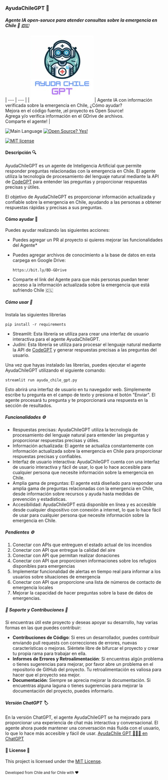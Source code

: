 ### AyudaChileGPT 🤖
##### Agente IA open-soruce para atender consultas sobre la emergencia en Chile 🚨 🇨🇱
<!--
<img width="977" alt="Captura de pantalla 2024-02-04 a las 08 36 41" src="https://github.com/davila7/AyudaChileGPT/assets/6216945/16cdfa24-6cd9-41df-821a-66a34bd874ad">
-->
<!--
| ![Logo](/assets/logo_v2_square.jpg) | Agente IA con información verificada sobre la emergencia en Chile, ¿Cómo ayudar?
  - Mejora en el código fuente, ¡el proyecto es Open Source!
  - Agrega y/o verifica información en el GDrive de archivos.
  - Comparte el agente! |
-->


| --- | --- |
| ![Logo](/assets/logo_v2_square.jpg) | Agente IA con información verificada sobre la emergencia en Chile, ¿Cómo ayudar? <br> Mejora en el código fuente, ¡el proyecto es Open Source! <br> Agrega y/o verifica información en el GDrive de archivos. <br> Comparte el agente! |




<!-- 
![Version](https://img.shields.io/github/release/felipealfonsog/TermPDFViewer.svg?style=flat&color=blue)
-->
![Main Language](https://img.shields.io/github/languages/top/davila7/AyudaChileGPT.svg?style=flat&color=blue)
[![Open Source? Yes!](https://badgen.net/badge/Open%20Source%20%3F/Yes%21/blue?icon=github)](https://github.com/Naereen/badges/)

[![MIT license](https://img.shields.io/badge/License-MIT-blue.svg)](https://lbesson.mit-license.org/)

#### Descripción 🔍

AyudaChileGPT es un agente de Inteligencia Artificial que permite responder preguntas relacionadas con la emergencia en Chile. El agente utiliza la tecnología de procesamiento del lenguaje natural mediante la API de 
[CodeGPT](https://developers.codegpt.co) para entender las preguntas y proporcionar respuestas precisas y útiles.

El objetivo de AyudaChileGPT es proporcionar información actualizada y confiable sobre la emergencia en Chile, ayudando a las personas a obtener respuestas rápidas y precisas a sus preguntas.


#### Cómo ayudar 🚀
Puedes ayudar realizando las siguientes acciones:

- Puedes agregar un PR al proyecto si quieres mejorar las funcionalidades del Agente* 
- Puedes agregar archivos de conocimiento a la base de datos en esta carpega en Google Drive:
  
  ```
  https://bit.ly/BD-GDrive
  ```
  
- Comparte el link del Agente para que más personas puedan tener acceso a la información actualizada sobre la emergencia que está sufriendo Chile 🇨🇱

##### Cómo usar 🤔

Instala las siguientes librerías
```
pip install -r requirements
```

- Streamlit: Esta librería se utiliza para crear una interfaz de usuario interactiva para el agente AyudaChileGPT.
- Judini: Esta librería se utiliza para procesar el lenguaje natural mediante la API de [CodeGPT](https://developers.codegpt.co) y generar respuestas precisas a las preguntas del usuario.

Una vez que hayas instalado las librerías, puedes ejecutar el agente AyudaChileGPT utilizando el siguiente comando:

```
streamlit run ayuda_chile_gpt.py
```

Esto abrirá una interfaz de usuario en tu navegador web. Simplemente escribe tu pregunta en el campo de texto y presiona el botón "Enviar". El agente procesará tu pregunta y te proporcionará una respuesta en la sección de resultados.

##### Funcionalidades ⚙️

- Respuestas precisas: AyudaChileGPT utiliza la tecnología de procesamiento del lenguaje natural para entender las preguntas y proporcionar respuestas precisas y útiles.
- Información actualizada: El agente se actualiza constantemente con información actualizada sobre la emergencia en Chile para proporcionar respuestas precisas y confiables.
- Interfaz de usuario interactiva: AyudaChileGPT cuenta con una interfaz de usuario interactiva y fácil de usar, lo que lo hace accesible para cualquier persona que necesite información sobre la emergencia en Chile.
- Amplia gama de preguntas: El agente está diseñado para responder una amplia gama de preguntas relacionadas con la emergencia en Chile, desde información sobre recursos y ayuda hasta medidas de prevención y estadísticas.
- Accesibilidad: AyudaChileGPT está disponible en línea y es accesible desde cualquier dispositivo con conexión a internet, lo que lo hace fácil de usar para cualquier persona que necesite información sobre la emergencia en Chile.

##### Pendientes ⚙️

1. Conectar con APIs que entreguen el estado actual de los incendios
2. Conectar con API que entregue la calidad del aire
3. Conectar con API que permitan realizar donaciones
4. Conectar con API que proporcionen informaciones sobre los refugios disponibles para emergencias
5. Implementar funcionalidad de alertas en tiempo real para informar a los usuarios sobre situaciones de emergencia
6. Conectar con API que proporcione una lista de números de contacto de emergencia locales
7. Mejorar la capacidad de hacer preguntas sobre la base de datos de emergencias.

##### 🤝 Soporte y Contribuciones 🤝

Si encuentras útil este proyecto y deseas apoyar su desarrollo, hay varias formas en las que puedes contribuir:

- **Contribuciones de Código**: Si eres un desarrollador, puedes contribuir enviando pull requests con correcciones de errores, nuevas características o mejoras. Siéntete libre de bifurcar el proyecto y crear tu propia rama para trabajar en ella.
- **Informes de Errores y Retroalimentación**: Si encuentras algún problema o tienes sugerencias para mejorar, por favor abre un problema en el repositorio de GitHub del proyecto. Tu retroalimentación es valiosa para hacer que el proyecto sea mejor.
- **Documentación**: Siempre se aprecia mejorar la documentación. Si encuentras alguna laguna o tienes sugerencias para mejorar la documentación del proyecto, puedes informarlo.

##### Versión ChatGPT 🏷️
En la versión ChatGPT, el agente AyudaChileGPT se ha mejorado para proporcionar una experiencia de chat más interactiva y conversacional. El agente ahora puede mantener una conversación más fluida con el usuario, lo que lo hace más accesible y fácil de usar.
[AyudaChile GPT 🤖🇨🇱 en ChatGPT](https://chat.openai.com/g/g-G3TvxWdjN-ayudachile-gpt)


#### 📄 License 📄

This project is licensed under the [MIT License](LICENSE).

<sub>Developed from Chile and for Chile with :heart:</sub>

